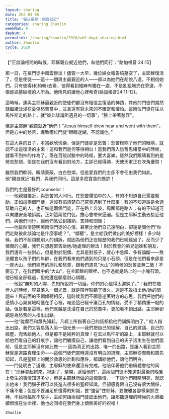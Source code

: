 ```yaml
---
layout: sharing
date: 202-03-05
title: "每日靈修：親自就近"
categories: sharing Zhuolin
weekNum: 9
dayNum: 4
permalink: /sharing/zhuolin/2020/wk9-day4-sharing.html
author: Zhuolin
cycle: 2020
---
```


【“正談論相問的時候，耶穌親自就近他們，和他們同行；”路加福音 24:15】  

那一日，在眾門徒中風雲慘淡！儘管一大早，幾位婦女報告墳墓空了，主耶穌復活了，但是使徒——這十一個與主最親近的人——卻以為她們在胡說八道，不相信她們。只有彼得(和約翰)去看，彼得看到細麻布獨在一處，不是亂亂地扔在旁邊，不像是盜墓破壞的人所為。他所見的讓他心裡希奇(路加福音24:11-12)。  

這時候，連與主耶穌最親近的使徒們都沒有相信主復活的神蹟，其他的門徒們當然就繼續沈浸在憂傷愁苦當中，並且還有對未來的不確定和懼怕。這兩位門徒在往以馬忤斯走的路上，就“彼此談論所遇見的一切事”，“臉上帶著愁容”。  

但是主耶穌“親自就近”他們！“Jesus himself drew near and went with them”。但是心中的愁苦，導致兩位門徒“眼睛迷糊，不認識他。”  

在這大喜的日子，本當歡欣快樂，但是門徒卻是愁苦；愁苦模糊了他們的眼睛，就認不出這復活的主來！這和我們是何等得相似！當我們落入愁苦思緒當中的時候，就看不到神的作為了。落在百般試驗中的時候，要大喜樂，雖然我們眼睛看到的是勞苦愁煩，但是在我們沒有看到的地方，主卻已經得勝，天使天軍正在吹角慶賀！  

雖然我們軟弱，眼睛蒙蔽，白白愁煩，但是愛我們的主卻不會任由我們如此。他“親自就近”我們，與我們同行。這是多麼寶貴的應許！  

我們的主是最好的counselor：  
——他親自接近，與愁苦的人同行。在愁苦懼怕中的人，有的不知道自己需要幫助，正如這兩個門徒，還沒有搞清楚自己究竟遇到了什麼事；有的不知道誰是合適幫助自己的人，也正如這兩個門徒，正在路上奔波，周圍都是路人；有的不知道可以向誰安全地訴說，正如這兩位門徒，擔心會帶來逼迫。但是主耶穌主動去接近他們，與他們同行，讓他們感受到接納、支持和關懷；  
——他雖然清楚明瞭兩個門徒的心情，甚至比他們自己還明白，卻還是問他們“你們走路彼此談論地是什麼事呢？”。“傾聽”，是主給我們做出的美好榜樣！多少時候，我們不耐煩聽別人的傾訴，就因為他們正在經歷的我們已經經過了，反而少了憐憫的心腸，我們只想趕緊告訴他/她處理的辦法！對於教會的弟兄姐妹和朋友，我們還有一些耐心，但是對於配偶、尤其是對孩子，就心中急躁、多有論斷——無法體會以孩子們的年齡，在我們看來他們遇到的只是小石頭，但是在他們看來卻是一座大山，他們經歷的掙扎和愁苦，跟我們遇見“大山”的時候的愁苦並無二致！不要忘了，在我們眼中的“大山”，在主耶穌的眼裡，也不過就是路上的一小塊石頭，他已經全部經過，但他還是願意耐心傾聽。  
——他說“無知的人哪，先知所說的一切話，你們的心信得太遲鈍了。”！我們在陪伴人的時候，容易落入一個光景，就是陪伴聆聽了很久，還是不敢指出他/她的問題來！與前面的不願傾聽相反，這時候我們不願意逆著對方的心思，我們把他們的感情小心翼翼地呵護在手心裡，唯恐這已經千瘡百孔的情緒，受不了稍稍重一點的話。但是若是這樣，他們就越是沈浸在自己的愁苦中，更加看不到出路。主耶穌卻總是為愁苦的人指出出路。  
——他“從摩西和眾先知起，凡經上所指著自己的話都給他們講解明白了。” 給人指出出路，我們又容易落入另一個光景——我們把自己的理解、自己的建議、自己的經歷，兜售給他人。但是那不是純粹的真理！在去以馬忤斯的路上，主耶穌就可以給他們看自己的釘痕手，讓他們觸摸自己，讓他們看到自己的夫子活生生在他們面前，但是主耶穌沒有如此做—— 因為真正的出路、唯一的出路，是讓人看到主耶穌就是道路真理生命——這個門徒們當時還沒有明白的道理，主耶穌從摩西和眾先知起，凡是聖經上的關於救恩的計劃和應許，都講給他們，讓他們明白。  
——門徒明白了道理，主耶穌的使命還沒有完成。他陪伴著他們繼續體會他的同在！“耶穌拿起餅來，祝謝了，擘開，遞給他們”，這兩個門徒不知道對最後的晚餐上發生的事情知道多少，但是主耶穌所做的這個事情，一下讓他們眼睛明亮，就認出他來！我們腦子裡可以裝進去很多的聖經知識，但卻感覺跟自己沒有很大關係，不痛不癢；但是不要滿足於懂得的知識，要“強留”住耶穌，要像雅各那樣緊抓住神，不給祝福就不放手，主如何讓兩個門徒認出他們，讓那聽道理的時候的火熱繼續燃燒在生命裡，他也必同樣在我們身上傾倒美好的祝福！  

`Zhuolin`  
